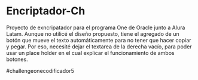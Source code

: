 # Encriptador-Ch
Proyecto de exncripatador para el programa One de Oracle junto a Alura Latam. 
Aunque no utilicé el diseño propuesto, tiene el agregado de un botón que mueve el texto automáticamente para no tener que hacer copiar y pegar. Por eso, necesité dejar el textarea de la derecha vacío, para poder usar un place holder en el cual explicar el funcionamiento de ambos botones. 

#challengeonecodificador5
